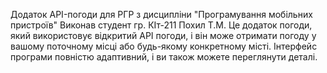 Додаток API-погоди для РГР з дисципліни "Програмування мобільних пристроїв"
Виконав студент гр. КІт-211 Похил Т.М.
Це додаток погоди, який використовує відкритий API погоди, і він може отримати 
погоду у вашому поточному місці або будь-якому конкретному місті. 
Інтерфейс програми повністю адаптивний, і ви також можете переглянути деталі.
